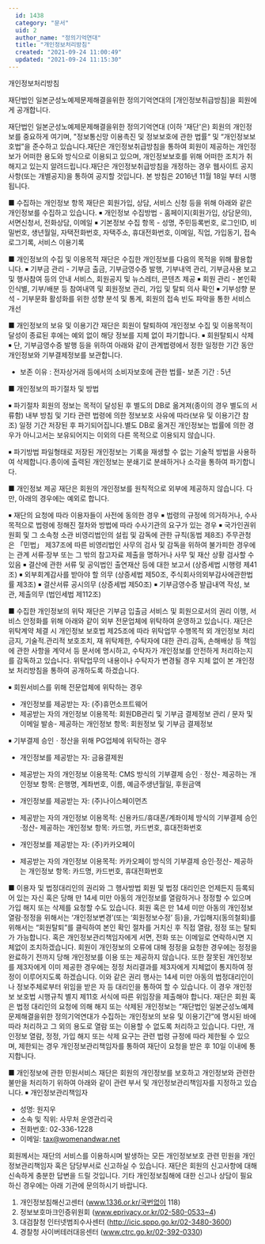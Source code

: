 ```yaml
---
  id: 1438
  category: "문서"
  uid: 2
  author_name: "정의기억연대"
  title: "개인정보처리방침"
  created: "2021-09-24 11:00:49"
  updated: "2021-09-24 11:15:30"
---
```

개인정보처리방침

재단법인 일본군성노예제문제해결을위한 정의기억연대의 \[개인정보취급방침\]을 회원에게 공개합니다. 

재단법인 일본군성노예제문제해결을위한 정의기억연대 (이하 '재단'은) 회원의 개인정보를 중요하게 여기며, "정보통신망 이용촉진 및 정보보호에 관한 법률“ 및 “개인정보보호법”을 준수하고 있습니다.재단은 개인정보취급방침을 통하여 회원이 제공하는 개인정보가 어떠한 용도와 방식으로 이용되고 있으며, 개인정보보호를 위해 어떠한 조치가 취해지고 있는지 알려드립니다.재단은 개인정보취급방침을 개정하는 경우 웹사이트 공지사항(또는 개별공지)을 통하여 공지할 것입니다. 본 방침은 2016년 11월 18일 부터 시행됩니다.

■ 수집하는 개인정보 항목
재단은 회원가입, 상담, 서비스 신청 등을 위해 아래와 같은 개인정보를 수집하고 있습니다.
￭ 개인정보 수집방법 - 홈페이지(회원가입, 상담문의), 서면신청서, 전화상담, 이메일
￭ 기본정보 수집 항목 - 성명, 주민등록번호, 로그인ID, 비밀번호, 생년월일, 자택전화번호, 자택주소, 휴대전화번호, 이메일, 직업, 가입동기, 접속로그기록, 서비스 이용기록

■ 개인정보의 수집 및 이용목적
재단은 수집한 개인정보를 다음의 목적을 위해 활용합니다.
￭ 기부금 관리 - 기부금 출금, 기부금영수증 발행, 기부내역 관리, 기부금사용 보고 및 행사참여 등의 안내 서비스, 회원공지 및 뉴스레터, 콘텐츠 제공
￭ 회원 관리 - 본인확인식별, 기부/배분 등 참여내역 및 회원정보 관리, 가입 및 탈퇴 의사 확인
￭ 기부성향 분석 - 기부문화 활성화를 위한 성향 분석 및 통계, 회원의 접속 빈도 파악을 통한 서비스 개선

■ 개인정보의 보유 및 이용기간
재단은 회원이 탈퇴하여 개인정보 수집 및 이용목적이 달성이 종료된 후에는 예외 없이 해당 정보를 지체 없이 파기합니다.
￭ 회원탈퇴시 삭제
￭ 단, 기부금영수증 발행 등을 위하여 아래와 같이 관계법령에서 정한 일정한 기간 동안 개인정보와 기부결제정보를 보관합니다.
- 보존 이유 : 전자상거래 등에서의 소비자보호에 관한 법률- 보존 기간 : 5년

■ 개인정보의 파기절차 및 방법

￭ 파기절차
회원의 정보는 목적이 달성된 후 별도의 DB로 옮겨져(종이의 경우 별도의 서류함) 내부 방침 및 기타 관련 법령에 의한 정보보호 사유에 따라(보유 및 이용기간 참조) 일정 기간 저장된 후 파기되어집니다.별도 DB로 옮겨진 개인정보는 법률에 의한 경우가 아니고서는 보유되어지는 이외의 다른 목적으로 이용되지 않습니다.

￭ 파기방법
파일형태로 저장된 개인정보는 기록을 재생할 수 없는 기술적 방법을 사용하여 삭제합니다.종이에 출력된 개인정보는 분쇄기로 분쇄하거나 소각을 통하여 파기합니다.

■ 개인정보 제공
재단은 회원의 개인정보를 원칙적으로 외부에 제공하지 않습니다. 다만, 아래의 경우에는 예외로 합니다.

￭ 재단의 요청에 따라 이용자들이 사전에 동의한 경우
￭ 법령의 규정에 의거하거나, 수사 목적으로 법령에 정해진 절차와 방법에 따라 수사기관의 요구가 있는 경우
￭ 국가인권위원회 및 그 소속청 소관 비영리법인의 설립 및 감독에 관한 규칙(동법 제8조) 주무관청은 「민법」 제37조에 따른 비영리법인 사무의 검사 및 감독을 위하여 불가피한 경우에는 관계 서류·장부 또는 그 밖의 참고자료 제출을 명하거나 사무 및 재산 상황 검사할 수 있음
￭ 결산에 관한 서류 및 공익법인 출연재산 등에 대한 보고서 (상증세법 시행령 제41조)
￭ 외부회계감사를 받아야 할 의무 (상증세법 제50조, 주식회사의외부감사에관한법률 제3조)
￭ 결산서류 공시의무 (상증세법 제50조)
￭ 기부금영수증 발급내역 작성, 보관, 제출의무 (법인세법 제112조)

■ 수집한 개인정보의 위탁
재단은 기부금 입출금 서비스 및 회원으로서의 권리 이행, 서비스 안정화를 위해 아래와 같이 외부 전문업체에 위탁하여 운영하고 있습니다.
재단은 위탁계약 체결 시 개인정보 보호법 제25조에 따라 위탁업무 수행목적 외 개인정보 처리금지, 기술적․관리적 보호조치, 재 위탁제한, 수탁자에 대한 관리․감독, 손해배상 등 책임에 관한 사항을 계약서 등 문서에 명시하고, 수탁자가 개인정보를 안전하게 처리하는지를 감독하고 있습니다. 위탁업무의 내용이나 수탁자가 변경될 경우 지체 없이 본 개인정보 처리방침을 통하여 공개하도록 하겠습니다.

￭ 회원서비스를 위해 전문업체에 위탁하는 경우
- 개인정보를 제공받는 자: (주)휴먼소프트웨어 
- 제공받는 자의 개인정보 이용목적: 회원DB관리 및 기부금 결제정보 관리 / 문자 및 이메일 발송- 제공하는 개인정보 항목: 회원정보 및 기부금 결제정보 

￭ 기부결제 승인ㆍ정산을 위해 PG업체에 위탁하는 경우
 - 개인정보를 제공받는 자: 금융결제원 
 - 제공받는 자의 개인정보 이용목적: CMS 방식의 기부결제 승인ㆍ정산- 제공하는 개인정보 항목: 은행명, 계좌번호, 이름, 예금주생년월일, 후원금액

 - 개인정보를 제공받는 자: (주)나이스페이먼츠
 - 제공받는 자의 개인정보 이용목적: 신용카드/휴대폰/계좌이체 방식의 기부결제 승인·정산- 제공하는 개인정보 항목: 카드명, 카드번호, 휴대전화번호 

 - 개인정보를 제공받는 자: (주)카카오페이
 - 제공받는 자의 개인정보 이용목적: 카카오페이 방식의 기부결제 승인·정산- 제공하는 개인정보 항목: 카드명, 카드번호, 휴대전화번호 

■ 이용자 및 법정대리인의 권리와 그 행사방법
회원 및 법정 대리인은 언제든지 등록되어 있는 자신 혹은 당해 만 14세 미만 아동의 개인정보를 열람하거나 정정할 수 있으며 가입 해지 또는 삭제를 요청할 수도 있습니다.
회원 혹은 만 14세 미만 아동의 개인정보 열람·정정을 위해서는 ‘개인정보변경’(또는 ‘회원정보수정’ 등)을, 가입해지(동의철회)를 위해서는 “회원탈퇴”를 클릭하여 본인 확인 절차를 거치신 후 직접 열람, 정정 또는 탈퇴가 가능합니다. 혹은 개인정보관리책임자에게 서면, 전화 또는 이메일로 연락하시면 지체없이 조치하겠습니다.
회원이 개인정보의 오류에 대해 정정을 요청한 경우에는 정정을 완료하기 전까지 당해 개인정보를 이용 또는 제공하지 않습니다. 또한 잘못된 개인정보를 제3자에게 이미 제공한 경우에는 정정 처리결과를 제3자에게 지체없이 통지하여 정정이 이루어지도록 하겠습니다.
이와 같은 권리 행사는 14세 미만 아동의 법정대리인이나 정보주체로부터 위임을 받은 자 등 대리인을 통하여 할 수 있습니다. 이 경우 개인정보 보호법 시행규칙 별지 제11호 서식에 따른 위임장을 제출해야 합니다.
재단은 회원 혹은 법정 대리인의 요청에 의해 해지 또는 삭제된 개인정보는 “재단법인 일본군성노예제문제해결을위한 정의기억연대가 수집하는 개인정보의 보유 및 이용기간”에 명시된 바에 따라 처리하고 그 외의 용도로 열람 또는 이용할 수 없도록 처리하고 있습니다.
다만, 개인정보 열람, 정정, 가입 해지 또는 삭제 요구는 관련 법령 규정에 따라 제한될 수 있으며, 제한되는 경우 개인정보관리책임자를 통하여 재단이 요청을 받은 후 10일 이내에 통지합니다.

■ 개인정보에 관한 민원서비스
재단은 회원의 개인정보를 보호하고 개인정보와 관련한 불만을 처리하기 위하여 아래와 같이 관련 부서 및 개인정보관리책임자를 지정하고 있습니다.
￭ 개인정보관리책임자
- 성명: 원지우
- 소속 및 직위: 사무처 운영관리국
- 전화번호: 02-336-1228
- 이메일: tax@womenandwar.net

회원께서는 재단의 서비스를 이용하시며 발생하는 모든 개인정보보호 관련 민원을 개인정보관리책임자 혹은 담당부서로 신고하실 수 있습니다. 재단은 회원의 신고사항에 대해 신속하게 충분한 답변을 드릴 것입니다.
기타 개인정보침해에 대한 신고나 상담이 필요하신 경우에는 아래 기관에 문의하시기 바랍니다.
1. 개인정보침해신고센터 (www.1336.or.kr/국번없이 118)
2. 정보보호마크인증위원회 (www.eprivacy.or.kr/02-580-0533~4)
3. 대검찰청 인터넷범죄수사센터 (http://icic.sppo.go.kr/02-3480-3600)
4. 경찰청 사이버테러대응센터 (www.ctrc.go.kr/02-392-0330)